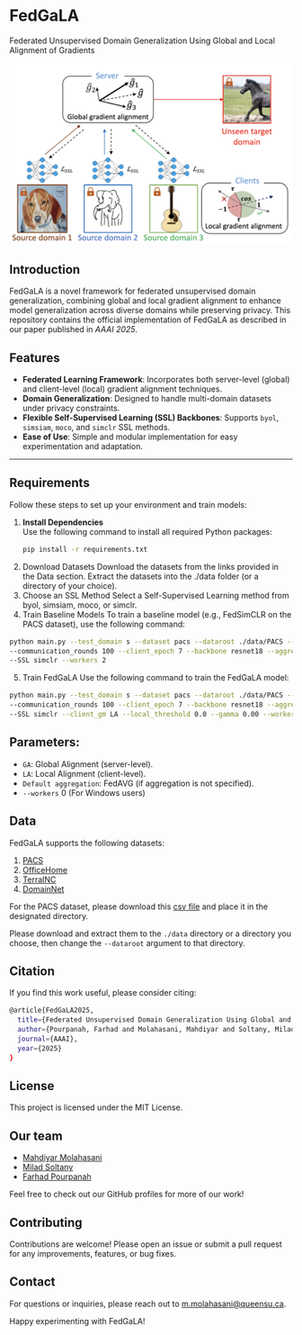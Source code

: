 # FedGaLA
Federated Unsupervised Domain Generalization Using Global and Local Alignment of Gradients
<p align="center">
  <img src="assets/overview.png" width="550" title="hover text">
</p>

## Introduction
FedGaLA is a novel framework for federated unsupervised domain generalization, combining global and local gradient alignment to enhance model generalization across diverse domains while preserving privacy. This repository contains the official implementation of FedGaLA as described in our paper published in *AAAI 2025*.

## Features
- **Federated Learning Framework**: Incorporates both server-level (global) and client-level (local) gradient alignment techniques.
- **Domain Generalization**: Designed to handle multi-domain datasets under privacy constraints.
- **Flexible Self-Supervised Learning (SSL) Backbones**: Supports `byol`, `simsiam`, `moco`, and `simclr` SSL methods.
- **Ease of Use**: Simple and modular implementation for easy experimentation and adaptation.

---

## Requirements
Follow these steps to set up your environment and train models:

1. **Install Dependencies**  
   Use the following command to install all required Python packages:
   ```bash
   pip install -r requirements.txt
   ```
2.	Download Datasets
Download the datasets from the links provided in the Data section. Extract the datasets into the ./data folder (or a directory of your choice).
3.	Choose an SSL Method
Select a Self-Supervised Learning method from byol, simsiam, moco, or simclr.
4.	Train Baseline Models
To train a baseline model (e.g., FedSimCLR on the PACS dataset), use the following command:

```bash
python main.py --test_domain s --dataset pacs --dataroot ./data/PACS --labeled_ratio 0.1 \
--communication_rounds 100 --client_epoch 7 --backbone resnet18 --aggregation FedAVG \
--SSL simclr --workers 2
```

5.	Train FedGaLA
Use the following command to train the FedGaLA model:

```bash
python main.py --test_domain s --dataset pacs --dataroot ./data/PACS --labeled_ratio 0.1 \
--communication_rounds 100 --client_epoch 7 --backbone resnet18 --aggregation GA \
--SSL simclr --client_gm LA --local_threshold 0.0 --gamma 0.00 --workers 2
```

## Parameters:
- `GA`: Global Alignment (server-level).
- `LA`: Local Alignment (client-level).
- `Default aggregation`: FedAVG (if aggregation is not specified).
- `--workers` 0 (For Windows users)

## Data

FedGaLA supports the following datasets:
1. [PACS](https://www.v7labs.com/open-datasets/pacs)
2. [OfficeHome](https://www.hemanthdv.org/officeHomeDataset.html)
3. [TerraINC](https://lilablobssc.blob.core.windows.net/caltechcameratraps/eccv_18_all_images_sm.tar.gz)
4. [DomainNet](http://ai.bu.edu/M3SDA/)

For the PACS dataset, please download this [csv file](https://drive.google.com/file/d/19DZCyBbe_F_-7iUrTxG-AEDlpIUzvpFJ/view?usp=sharing) and place it in the designated directory.

Please download and extract them to the `./data` directory or a directory you choose, then change the `--dataroot` argument to that directory.


## Citation

If you find this work useful, please consider citing:

```bash
@article{FedGaLA2025,
  title={Federated Unsupervised Domain Generalization Using Global and Local Alignment of Gradients},
  author={Pourpanah, Farhad and Molahasani, Mahdiyar and Soltany, Milad and Greenspan, Michael and Etemad, Ali},
  journal={AAAI},
  year={2025}
}
```

## License

This project is licensed under the MIT License.

## Our team

- [Mahdiyar Molahasani](https://github.com/MahdiyarMM) 
- [Milad Soltany](https://github.com/miladsoltany) 
- [Farhad Pourpanah](https://github.com/Farhad0086) 

Feel free to check out our GitHub profiles for more of our work!

## Contributing

Contributions are welcome! Please open an issue or submit a pull request for any improvements, features, or bug fixes.

## Contact

For questions or inquiries, please reach out to m.molahasani@queensu.ca.

Happy experimenting with FedGaLA!



